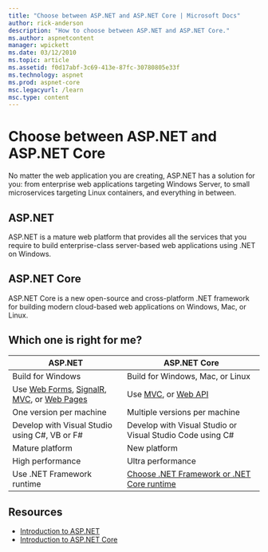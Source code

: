 ```yaml
---
title: "Choose between ASP.NET and ASP.NET Core | Microsoft Docs"
author: rick-anderson
description: "How to choose between ASP.NET and ASP.NET Core."
ms.author: aspnetcontent
manager: wpickett
ms.date: 03/12/2010
ms.topic: article
ms.assetid: f0d17abf-3c69-413e-87fc-30780805e33f
ms.technology: aspnet
ms.prod: aspnet-core
msc.legacyurl: /learn
msc.type: content
---
```


# Choose between ASP.NET and ASP.NET Core 

No matter the web application you are creating, ASP.NET has a solution for you: from enterprise web applications targeting Windows Server, to small microservices targeting Linux containers, and everything in between.

## ASP.NET

ASP.NET is a mature web platform that provides all the services that you require to build enterprise-class server-based web applications using .NET on Windows.

## ASP.NET Core

ASP.NET Core is a new open-source and cross-platform .NET framework for building modern cloud-based web applications on Windows, Mac, or Linux.

## Which one is right for me?

| ASP.NET | ASP.NET Core  |
|---|---|
|Build for Windows|Build for Windows, Mac, or Linux|
|Use [Web Forms](https://docs.microsoft.com/aspnet/web-forms), [SignalR](https://docs.microsoft.com/aspnet/signalr), [MVC](https://docs.microsoft.com/aspnet/mvc), or [Web Pages](https://docs.microsoft.com/aspnet/web-pages)|Use [MVC](mvc/overview.md), or [Web API](tutorials/first-web-api.md)|
|One version per machine  |Multiple versions per machine|
|Develop with Visual Studio using C#, VB or F#|Develop with Visual Studio or Visual Studio Code using C#|
|Mature platform |New platform|
|High performance|Ultra performance|
|Use .NET Framework runtime | [Choose .NET Framework or .NET Core runtime](https://docs.microsoft.com/dotnet/articles/standard/choosing-core-framework-server)|

## Resources

* [Introduction to ASP.NET](https://docs.microsoft.com/aspnet/overview)
* [Introduction to ASP.NET Core](index.md)